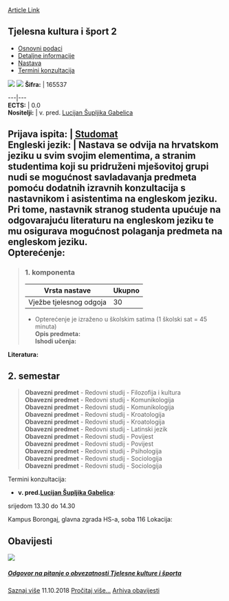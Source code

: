 [Article Link](https://www.fhs.hr/predmet/tks2_a)

## Tjelesna kultura i šport 2
  * [Osnovni podaci](https://www.fhs.hr/predmet/tks2_a#v1id-904882_202987_1_0 "Osnovni podaci")
  * [Detaljne informacije](https://www.fhs.hr/predmet/tks2_a#v1id-904882_202987_1_1 "Detaljne informacije")
  * [Nastava](https://www.fhs.hr/predmet/tks2_a#v1id-904882_202987_1_2 "Nastava")
  * [Termini konzultacija](https://www.fhs.hr/predmet/tks2_a#v1id-904882_202987_1_3 "Termini konzultacija")


[![](https://www.fhs.hr/img/flags/gif/hr.gif)](https://www.fhs.hr/predmet/tks2_a) [![](https://www.fhs.hr/img/flags/gif/gb.gif)](https://www.fhs.hr/en/course/peas2_a)
**Šifra:** |  165537  
  
---|---  
**ECTS:** |  0.0   
**Nositelji:** |  v. pred. [Lucijan Šupljika Gabelica](https://www.fhs.hr/djelatnik/lucijan.supljika_gabelica)   
  
**Prijava ispita:** |  [Studomat](http://www.isvu.hr/studomat)  
**Engleski jezik:** |  Nastava se odvija na hrvatskom jeziku u svim svojim elementima, a stranim studentima koji su pridruženi mješovitoj grupi nudi se mogućnost savladavanja predmeta pomoću dodatnih izravnih konzultacija s nastavnikom i asistentima na engleskom jeziku. Pri tome, nastavnik stranog studenta upućuje na odgovarajuću literaturu na engleskom jeziku te mu osigurava mogućnost polaganja predmeta na engleskom jeziku.   
**Opterećenje:**  
---  
> ### 1. komponenta
> | Vrsta nastave | Ukupno  
> ---|---  
> Vježbe tjelesnog odgoja | 30  
> * Opterećenje je izraženo u školskim satima (1 školski sat = 45 minuta)   
**Opis predmeta:**  
> **Ishodi učenja:**  

  
**Literatura:**  

  
**2. semestar**  
---  
> **Obavezni predmet** - Redovni studij - Filozofija i kultura  
>  **Obavezni predmet** - Redovni studij - Komunikologija  
>  **Obavezni predmet** - Redovni studij - Komunikologija  
>  **Obavezni predmet** - Redovni studij - Kroatologija  
>  **Obavezni predmet** - Redovni studij - Kroatologija  
>  **Obavezni predmet** - Redovni studij - Latinski jezik  
>  **Obavezni predmet** - Redovni studij - Povijest  
>  **Obavezni predmet** - Redovni studij - Povijest  
>  **Obavezni predmet** - Redovni studij - Psihologija  
>  **Obavezni predmet** - Redovni studij - Sociologija  
>  **Obavezni predmet** - Redovni studij - Sociologija  
>   
Termini konzultacija: 
  * **v. pred.[Lucijan Šupljika Gabelica](https://www.fhs.hr/djelatnik/lucijan.supljika_gabelica)**: 
  
srijedom 13.30 do 14.30  
  
Kampus Borongaj, glavna zgrada HS-a, soba 116
Lokacija: 


## Obavijesti
[ ![](https://www.fhs.hr/_pub/themes_static/hrstud2024/default/img/default_news.jpg) ](https://www.fhs.hr/predmet/tks2_a?@=215wz#news_112235)
#####  [Odgovor na pitanje o obvezatnosti Tjelesne kulture i športa](https://www.fhs.hr/predmet/tks2_a?@=215wz#news_112235)
[Saznaj više](https://www.fhs.hr/predmet/tks2_a?@=215wz#news_112235)
11.10.2018
[Pročitaj više...](https://www.fhs.hr/predmet/tks2_a?@=215wz#news_112235 "Pročitaj obavijest: Odgovor na pitanje o obvezatnosti Tjelesne kulture i športa")
[Arhiva obavijesti](https://www.fhs.hr/predmet/tks2_a?@=20ux1#news_112235 "Arhiva obavijesti")

